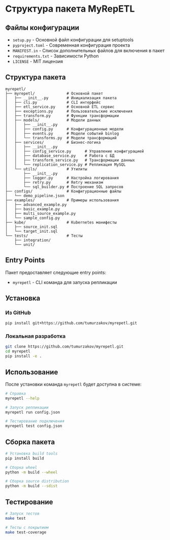 # Структура пакета MyRepETL

## Файлы конфигурации

- `setup.py` - Основной файл конфигурации для setuptools
- `pyproject.toml` - Современная конфигурация проекта
- `MANIFEST.in` - Список дополнительных файлов для включения в пакет
- `requirements.txt` - Зависимости Python
- `LICENSE` - MIT лицензия

## Структура пакета

```
myrepetl/
├── myrepetl/              # Основной пакет
│   ├── __init__.py        # Инициализация пакета
│   ├── cli.py             # CLI интерфейс
│   ├── etl_service.py     # Основной ETL сервис
│   ├── exceptions.py      # Пользовательские исключения
│   ├── transform.py       # Функции трансформации
│   ├── models/            # Модели данных
│   │   ├── __init__.py
│   │   ├── config.py      # Конфигурационные модели
│   │   ├── events.py      # Модели событий binlog
│   │   └── transforms.py  # Модели трансформаций
│   ├── services/          # Бизнес-логика
│   │   ├── __init__.py
│   │   ├── config_service.py      # Управление конфигурацией
│   │   ├── database_service.py    # Работа с БД
│   │   ├── transform_service.py   # Трансформации данных
│   │   └── replication_service.py # Репликация MySQL
│   └── utils/             # Утилиты
│       ├── __init__.py
│       ├── logger.py      # Настройка логирования
│       ├── retry.py       # Retry механизм
│       └── sql_builder.py # Построение SQL запросов
├── configs/               # Конфигурационные файлы
│   └── demo_pipeline.json
├── examples/              # Примеры использования
│   ├── advanced_example.py
│   ├── basic_example.py
│   ├── multi_source_example.py
│   └── sample_config.py
├── kube/                  # Kubernetes манифесты
│   ├── source_init.sql
│   └── target_init.sql
└── tests/                 # Тесты
    ├── integration/
    └── unit/
```

## Entry Points

Пакет предоставляет следующие entry points:

- `myrepetl` - CLI команда для запуска репликации

## Установка

### Из GitHub

```bash
pip install git+https://github.com/tumurzakov/myrepetl.git
```

### Локальная разработка

```bash
git clone https://github.com/tumurzakov/myrepetl.git
cd myrepetl
pip install -e .
```

## Использование

После установки команда `myrepetl` будет доступна в системе:

```bash
# Справка
myrepetl --help

# Запуск репликации
myrepetl run config.json

# Тестирование подключения
myrepetl test config.json
```

## Сборка пакета

```bash
# Установка build tools
pip install build

# Сборка wheel
python -m build --wheel

# Сборка source distribution
python -m build --sdist
```

## Тестирование

```bash
# Запуск тестов
make test

# Тесты с покрытием
make test-coverage
```

